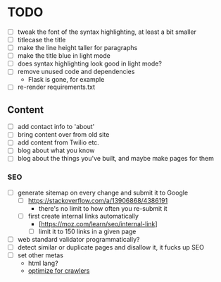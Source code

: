 # TODO

- [ ] tweak the font of the syntax highlighting, at least a bit smaller
- [ ] titlecase the title 
- [ ] make the line height taller for paragraphs
- [ ] make the title blue in light mode
- [ ] does syntax highlighting look good in light mode?
- [ ] remove unused code and dependencies
  - Flask is gone, for example
- [ ] re-render requirements.txt

## Content
- [ ] add contact info to 'about'
- [ ] bring content over from old site
- [ ] add content from Twilio etc.
- [ ] blog about what you know
- [ ] blog about the things you've built, and maybe make pages for them

### SEO
- [ ] generate sitemap on every change and submit it to Google
  - [ ] https://stackoverflow.com/a/13906868/4386191
    - there's no limit to how often you re-submit it
  - [ ] first create internal links automatically
    - [https://moz.com/learn/seo/internal-link]
    - [ ] limit it to 150 links in a given page
- [ ] web standard validator programmatically?
- [ ] detect similar or duplicate pages and disallow it, it fucks up SEO
- [ ] set other metas
  - html lang?
  - [optimize for crawlers](https://www.wordstream.com/blog/ws/2020/11/17/website-visibility)
